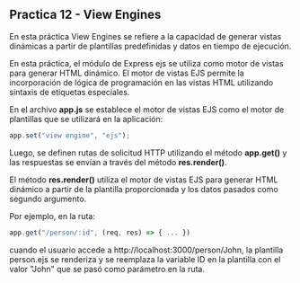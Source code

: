 ## Practica 12 - View Engines

En esta práctica View Engines se refiere a la capacidad de generar vistas dinámicas a partir de plantillas predefinidas y datos en tiempo de ejecución.

En esta práctica, el módulo de Express ejs se utiliza como motor de vistas para generar HTML dinámico. El motor de vistas EJS permite la incorporación de lógica de programación en las vistas HTML utilizando sintaxis de etiquetas especiales.

En el archivo **app.js** se establece el motor de vistas EJS como el motor de plantillas que se utilizará en la aplicación:

```js
app.set("view engine", "ejs");
```

Luego, se definen rutas de solicitud HTTP utilizando el método **app.get()** y las respuestas se envían a través del método **res.render()**.

El método **res.render()** utiliza el motor de vistas EJS para generar HTML dinámico a partir de la plantilla proporcionada y los datos pasados como segundo argumento.

Por ejemplo, en la ruta:

```js
app.get("/person/:id", (req, res) => { ... })
```

cuando el usuario accede a http://localhost:3000/person/John, la plantilla person.ejs se renderiza y se reemplaza la variable ID en la plantilla con el valor "John" que se pasó como parámetro en la ruta.
